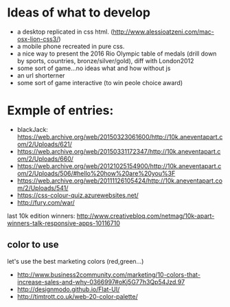 
# Ideas of what to develop 
- a desktop replicated in css html. (http://www.alessioatzeni.com/mac-osx-lion-css3/)
- a mobile phone recreated in pure css.
- a nice way to present the 2016 Rio Olympic table of medals (drill down by sports, countries, bronze/silver/gold), diff with London2012
- some sort of game...no ideas what and how without js
- an url shorterner
- some sort of game interactive (to win peole choice award)
 
# Exmple of entries:
- blackJack:  https://web.archive.org/web/20150323061600/http://10k.aneventapart.com/2/Uploads/621/
- https://web.archive.org/web/20150331172347/http://10k.aneventapart.com/2/Uploads/660/
- https://web.archive.org/web/20121025154900/http://10k.aneventapart.com/2/Uploads/506/#hello%20how%20are%20you%3F
- https://web.archive.org/web/20111126105424/http://10k.aneventapart.com/2/Uploads/541/
- https://css-colour-quiz.azurewebsites.net/ 
- http://fury.com/war/

last 10k edition winners: http://www.creativebloq.com/netmag/10k-apart-winners-talk-responsive-apps-10116710


## color to use
let's use the best marketing colors (red,green...) 
- http://www.business2community.com/marketing/10-colors-that-increase-sales-and-why-0366997#oKj5G77h3Qp54Jzd.97
- http://designmodo.github.io/Flat-UI/
- http://timtrott.co.uk/web-20-color-palette/
